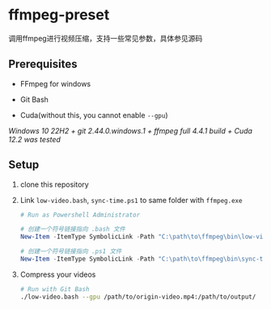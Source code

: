# ffmpeg-preset

调用ffmpeg进行视频压缩，支持一些常见参数，具体参见源码

## Prerequisites

- FFmpeg for windows

- Git Bash

- Cuda(without this, you cannot enable `--gpu`)

*Windows 10 22H2 + git 2.44.0.windows.1 + ffmpeg full 4.4.1 build + Cuda 12.2 was tested*

## Setup

1. clone this repository

1. Link `low-video.bash`, `sync-time.ps1` to same folder with `ffmpeg.exe`

    ```powershell
    # Run as Powershell Administrator

    # 创建一个符号链接指向 .bash 文件
    New-Item -ItemType SymbolicLink -Path "C:\path\to\ffmpeg\bin\low-video.bash" -Target "C:\path\to\repo\ffmpeg-preset\low-video.bash"

    # 创建一个符号链接指向 .ps1 文件
    New-Item -ItemType SymbolicLink -Path "C:\path\to\ffmpeg\bin\sync-time.ps1" -Target "C:\path\to\repo\ffmpeg-preset\sync-time.ps1"
    ```

1. Compress your videos

    ```bash
    # Run with Git Bash
    ./low-video.bash --gpu /path/to/origin-video.mp4:/path/to/output/
    ```
